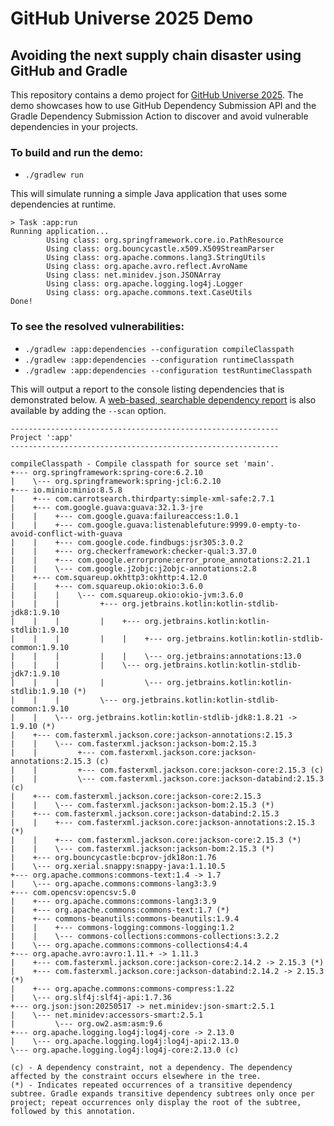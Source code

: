 # GitHub Universe 2025 Demo
## Avoiding the next supply chain disaster using GitHub and Gradle

This repository contains a demo project for [GitHub Universe 2025](https://githubuniverse.com/).
The demo showcases how to use GitHub Dependency Submission API and the Gradle Dependency Submission Action to discover and avoid vulnerable dependencies in your projects.

### To build and run the demo:

- `./gradlew run`

This will simulate running a simple Java application that uses some dependencies at runtime.

```text
> Task :app:run
Running application...
        Using class: org.springframework.core.io.PathResource
        Using class: org.bouncycastle.x509.X509StreamParser
        Using class: org.apache.commons.lang3.StringUtils
        Using class: org.apache.avro.reflect.AvroName
        Using class: net.minidev.json.JSONArray
        Using class: org.apache.logging.log4j.Logger
        Using class: org.apache.commons.text.CaseUtils
Done!
```

### To see the resolved vulnerabilities:

- `./gradlew :app:dependencies --configuration compileClasspath`
- `./gradlew :app:dependencies --configuration runtimeClasspath`
- `./gradlew :app:dependencies --configuration testRuntimeClasspath`

This will output a report to the console listing dependencies that is demonstrated below.
A [web-based, searchable dependency report](https://docs.gradle.org/current/userguide/build_scans.html) is also available by adding the `--scan` option.

```text
------------------------------------------------------------
Project ':app'
------------------------------------------------------------

compileClasspath - Compile classpath for source set 'main'.
+--- org.springframework:spring-core:6.2.10
|    \--- org.springframework:spring-jcl:6.2.10
+--- io.minio:minio:8.5.8
|    +--- com.carrotsearch.thirdparty:simple-xml-safe:2.7.1
|    +--- com.google.guava:guava:32.1.3-jre
|    |    +--- com.google.guava:failureaccess:1.0.1
|    |    +--- com.google.guava:listenablefuture:9999.0-empty-to-avoid-conflict-with-guava
|    |    +--- com.google.code.findbugs:jsr305:3.0.2
|    |    +--- org.checkerframework:checker-qual:3.37.0
|    |    +--- com.google.errorprone:error_prone_annotations:2.21.1
|    |    \--- com.google.j2objc:j2objc-annotations:2.8
|    +--- com.squareup.okhttp3:okhttp:4.12.0
|    |    +--- com.squareup.okio:okio:3.6.0
|    |    |    \--- com.squareup.okio:okio-jvm:3.6.0
|    |    |         +--- org.jetbrains.kotlin:kotlin-stdlib-jdk8:1.9.10
|    |    |         |    +--- org.jetbrains.kotlin:kotlin-stdlib:1.9.10
|    |    |         |    |    +--- org.jetbrains.kotlin:kotlin-stdlib-common:1.9.10
|    |    |         |    |    \--- org.jetbrains:annotations:13.0
|    |    |         |    \--- org.jetbrains.kotlin:kotlin-stdlib-jdk7:1.9.10
|    |    |         |         \--- org.jetbrains.kotlin:kotlin-stdlib:1.9.10 (*)
|    |    |         \--- org.jetbrains.kotlin:kotlin-stdlib-common:1.9.10
|    |    \--- org.jetbrains.kotlin:kotlin-stdlib-jdk8:1.8.21 -> 1.9.10 (*)
|    +--- com.fasterxml.jackson.core:jackson-annotations:2.15.3
|    |    \--- com.fasterxml.jackson:jackson-bom:2.15.3
|    |         +--- com.fasterxml.jackson.core:jackson-annotations:2.15.3 (c)
|    |         +--- com.fasterxml.jackson.core:jackson-core:2.15.3 (c)
|    |         \--- com.fasterxml.jackson.core:jackson-databind:2.15.3 (c)
|    +--- com.fasterxml.jackson.core:jackson-core:2.15.3
|    |    \--- com.fasterxml.jackson:jackson-bom:2.15.3 (*)
|    +--- com.fasterxml.jackson.core:jackson-databind:2.15.3
|    |    +--- com.fasterxml.jackson.core:jackson-annotations:2.15.3 (*)
|    |    +--- com.fasterxml.jackson.core:jackson-core:2.15.3 (*)
|    |    \--- com.fasterxml.jackson:jackson-bom:2.15.3 (*)
|    +--- org.bouncycastle:bcprov-jdk18on:1.76
|    \--- org.xerial.snappy:snappy-java:1.1.10.5
+--- org.apache.commons:commons-text:1.4 -> 1.7
|    \--- org.apache.commons:commons-lang3:3.9
+--- com.opencsv:opencsv:5.0
|    +--- org.apache.commons:commons-lang3:3.9
|    +--- org.apache.commons:commons-text:1.7 (*)
|    +--- commons-beanutils:commons-beanutils:1.9.4
|    |    +--- commons-logging:commons-logging:1.2
|    |    \--- commons-collections:commons-collections:3.2.2
|    \--- org.apache.commons:commons-collections4:4.4
+--- org.apache.avro:avro:1.11.+ -> 1.11.3
|    +--- com.fasterxml.jackson.core:jackson-core:2.14.2 -> 2.15.3 (*)
|    +--- com.fasterxml.jackson.core:jackson-databind:2.14.2 -> 2.15.3 (*)
|    +--- org.apache.commons:commons-compress:1.22
|    \--- org.slf4j:slf4j-api:1.7.36
+--- org.json:json:20250517 -> net.minidev:json-smart:2.5.1
|    \--- net.minidev:accessors-smart:2.5.1
|         \--- org.ow2.asm:asm:9.6
+--- org.apache.logging.log4j:log4j-core -> 2.13.0
|    \--- org.apache.logging.log4j:log4j-api:2.13.0
\--- org.apache.logging.log4j:log4j-core:2.13.0 (c)

(c) - A dependency constraint, not a dependency. The dependency affected by the constraint occurs elsewhere in the tree.
(*) - Indicates repeated occurrences of a transitive dependency subtree. Gradle expands transitive dependency subtrees only once per project; repeat occurrences only display the root of the subtree, followed by this annotation.
```